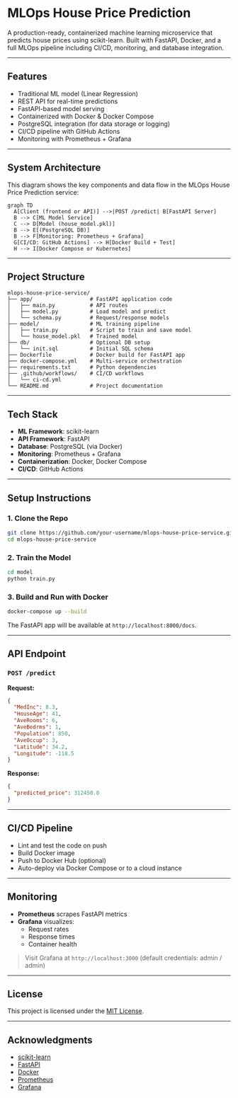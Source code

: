 
# MLOps House Price Prediction

A production-ready, containerized machine learning microservice that predicts house prices using scikit-learn. Built with FastAPI, Docker, and a full MLOps pipeline including CI/CD, monitoring, and database integration.

---

## Features

- Traditional ML model (Linear Regression)
- REST API for real-time predictions
- FastAPI-based model serving
- Containerized with Docker & Docker Compose
- PostgreSQL integration (for data storage or logging)
- CI/CD pipeline with GitHub Actions
- Monitoring with Prometheus + Grafana

---

## System Architecture

This diagram shows the key components and data flow in the MLOps House Price Prediction service:

```mermaid
graph TD
  A[Client (frontend or API)] -->|POST /predict| B[FastAPI Server]
  B --> C[ML Model Service]
  C --> D[Model (house_model.pkl)]
  B --> E[(PostgreSQL DB)]
  B --> F[Monitoring: Prometheus + Grafana]
  G[CI/CD: GitHub Actions] --> H[Docker Build + Test]
  H --> I[Docker Compose or Kubernetes]
```

---

## Project Structure

```
mlops-house-price-service/
├── app/                  # FastAPI application code
│   ├── main.py           # API routes
│   ├── model.py          # Load model and predict
│   └── schema.py         # Request/response models
├── model/                # ML training pipeline
│   ├── train.py          # Script to train and save model
│   └── house_model.pkl   # Trained model
├── db/                   # Optional DB setup
│   └── init.sql          # Initial SQL schema
├── Dockerfile            # Docker build for FastAPI app
├── docker-compose.yml    # Multi-service orchestration
├── requirements.txt      # Python dependencies
├── .github/workflows/    # CI/CD workflows
│   └── ci-cd.yml
└── README.md             # Project documentation
```

---

## Tech Stack

- **ML Framework**: scikit-learn
- **API Framework**: FastAPI
- **Database**: PostgreSQL (via Docker)
- **Monitoring**: Prometheus + Grafana
- **Containerization**: Docker, Docker Compose
- **CI/CD**: GitHub Actions

---

## Setup Instructions

### 1. Clone the Repo

```bash
git clone https://github.com/your-username/mlops-house-price-service.git
cd mlops-house-price-service
```

### 2. Train the Model

```bash
cd model
python train.py
```

### 3. Build and Run with Docker

```bash
docker-compose up --build
```

The FastAPI app will be available at `http://localhost:8000/docs`.

---

## API Endpoint

### `POST /predict`

**Request:**

```json
{
  "MedInc": 8.3,
  "HouseAge": 41,
  "AveRooms": 6,
  "AveBedrms": 1,
  "Population": 850,
  "AveOccup": 3,
  "Latitude": 34.2,
  "Longitude": -118.5
}
```

**Response:**

```json
{
  "predicted_price": 312450.0
}
```

---

## CI/CD Pipeline

- Lint and test the code on push
- Build Docker image
- Push to Docker Hub (optional)
- Auto-deploy via Docker Compose or to a cloud instance

---

## Monitoring

- **Prometheus** scrapes FastAPI metrics
- **Grafana** visualizes:
  - Request rates
  - Response times
  - Container health

> Visit Grafana at `http://localhost:3000` (default credentials: admin / admin)

---

## License

This project is licensed under the [MIT License](LICENSE).

---

## Acknowledgments

- [scikit-learn](https://scikit-learn.org/)
- [FastAPI](https://fastapi.tiangolo.com/)
- [Docker](https://www.docker.com/)
- [Prometheus](https://prometheus.io/)
- [Grafana](https://grafana.com/)
